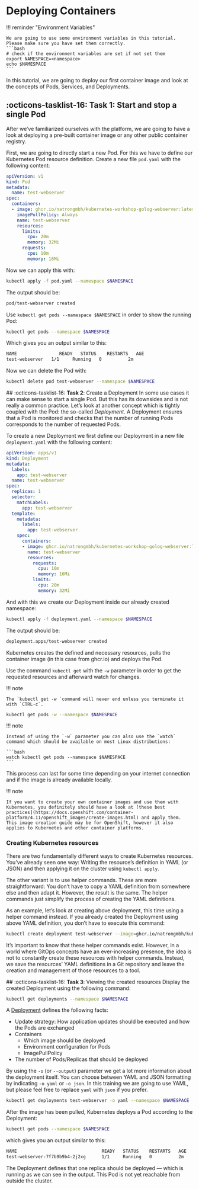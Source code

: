 # Deploying Containers

!!! reminder "Environment Variables"

    We are going to use some environment variables in this tutorial. Please make sure you have set them correctly.
    ```bash
    # check if the environment variables are set if not set them
    export NAMESPACE=<namespace>
    echo $NAMESPACE
    ```

In this tutorial, we are going to deploy our first container image and look at the concepts of Pods, Services, and Deployments.

## :octicons-tasklist-16: **Task 1**: Start and stop a single Pod
After we’ve familiarized ourselves with the platform, we are going to have a look at deploying a pre-built container image or any other public container registry.

First, we are going to directly start a new Pod.
For this we have to define our Kubernetes Pod resource definition. 
Create a new file `pod.yaml` with the following content:

```yaml
apiVersion: v1
kind: Pod
metadata:
  name: test-webserver
spec:
  containers:
  - image: ghcr.io/natrongmbh/kubernetes-workshop-golog-webserver:latest
    imagePullPolicy: Always
    name: test-webserver
    resources:
      limits:
        cpu: 20m
        memory: 32Mi
      requests:
        cpu: 10m
        memory: 16Mi
```

Now we can apply this with:

```bash
kubectl apply -f pod.yaml --namespace $NAMESPACE
```

The output should be:
```bash
pod/test-webserver created
```

Use `kubectl get pods --namespace $NAMESPACE` in order to show the running Pod:

```bash
kubectl get pods --namespace $NAMESPACE
```

Which gives you an output similar to this:

```bash
NAME                READY   STATUS    RESTARTS   AGE
test-webserver   1/1     Running   0          2m
```

Now we can delete the Pod with:

```bash
kubectl delete pod test-webserver --namespace $NAMESPACE
```

## :octicons-tasklist-16: **Task 2**: Create a Deployment
In some use cases it can make sense to start a single Pod. But this has its downsides and is not really a common practice. Let’s look at another concept which is tightly coupled with the Pod: the so-called *Deployment*. A Deployment ensures that a Pod is monitored and checks that the number of running Pods corresponds to the number of requested Pods.

To create a new Deployment we first define our Deployment in a new file `deployment.yaml` with the following content:

```yaml
apiVersion: apps/v1
kind: Deployment
metadata:
  labels:
    app: test-webserver
  name: test-webserver
spec:
  replicas: 1
  selector:
    matchLabels:
      app: test-webserver
  template:
    metadata:
      labels:
        app: test-webserver
    spec:
      containers:
      - image: ghcr.io/natrongmbh/kubernetes-workshop-golog-webserver:latest
        name: test-webserver
        resources:
          requests:
            cpu: 10m
            memory: 16Mi
          limits:
            cpu: 20m
            memory: 32Mi
```

And with this we create our Deployment inside our already created namespace:

```bash
kubectl apply -f deployment.yaml --namespace $NAMESPACE
```

The output should be:

```bash
deployment.apps/test-webserver created
```

Kubernetes creates the defined and necessary resources, pulls the container image (in this case from ghcr.io) and deploys the Pod.

Use the command `kubectl get` with the `-w` parameter in order to get the requested resources and afterward watch for changes.

!!! note

    The `kubectl get -w `command will never end unless you terminate it with `CTRL-c`.

```bash
kubectl get pods -w --namespace $NAMESPACE
```

!!! note
    
    Instead of using the `-w` parameter you can also use the `watch` command which should be available on most Linux distributions:

    ```bash
    watch kubectl get pods --namespace $NAMESPACE
    ```

This process can last for some time depending on your internet connection and if the image is already available locally.

!!! note

    If you want to create your own container images and use them with Kubernetes, you definitely should have a look at [these best practices](https://docs.openshift.com/container-platform/4.11/openshift_images/create-images.html) and apply them. This image creation guide may be for OpenShift, however it also applies to Kubernetes and other container platforms.

### Creating Kubernetes resources
There are two fundamentally different ways to create Kubernetes resources. You’ve already seen one way: Writing the resource’s definition in YAML (or JSON) and then applying it on the cluster using `kubectl apply`.

The other variant is to use helper commands. These are more straightforward: You don’t have to copy a YAML definition from somewhere else and then adapt it. However, the result is the same. The helper commands just simplify the process of creating the YAML definitions.

As an example, let’s look at creating above deployment, this time using a helper command instead. If you already created the Deployment using above YAML definition, you don’t have to execute this command:

```bash
kubectl create deployment test-webserver --image=ghcr.io/natrongmbh/kubernetes-workshop-golog-webserver:latest --namespace $NAMESPACE
```

It’s important to know that these helper commands exist. However, in a world where GitOps concepts have an ever-increasing presence, the idea is not to constantly create these resources with helper commands. Instead, we save the resources’ YAML definitions in a Git repository and leave the creation and management of those resources to a tool.

## :octicons-tasklist-16: **Task 3**: Viewing the created resources
Display the created Deployment using the following command:

```bash
kubectl get deployments --namespace $NAMESPACE
```

A [Deployment](https://kubernetes.io/docs/concepts/workloads/controllers/deployment/) defines the following facts:

- Update strategy: How application updates should be executed and how the Pods are exchanged
- Containers
    - Which image should be deployed
    - Environment configuration for Pods
    - ImagePullPolicy
- The number of Pods/Replicas that should be deployed

By using the `-o` (or `--output`) parameter we get a lot more information about the deployment itself. You can choose between YAML and JSON formatting by indicating `-o yaml` or `-o json`. In this training we are going to use YAML, but please feel free to replace `yaml` with `json` if you prefer.

```bash
kubectl get deployments test-webserver -o yaml --namespace $NAMESPACE
```

After the image has been pulled, Kubernetes deploys a Pod according to the Deployment:

```bash
kubectl get pods --namespace $NAMESPACE
```

which gives you an output similar to this:

```bash
NAME                                READY   STATUS    RESTARTS   AGE
test-webserver-7f7b9b9b4-2j2xg      1/1     Running   0          2m
```

The Deployment defines that one replica should be deployed — which is running as we can see in the output. This Pod is not yet reachable from outside the cluster.
